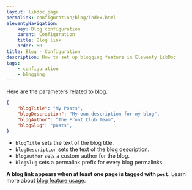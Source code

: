 ```yaml
---
layout: libdoc_page
permalink: configuration/blog/index.html
eleventyNavigation:
    key: Blog configuration
    parent: Configuration
    title: Blog link
    order: 60
title: Blog - Configuration
description: How to set up blogging feature in Eleventy LibDoc
tags:
    - configuration
    - blogging
---
```


Here are the parameters related to blog.

```json
{
    "blogTitle": "My Posts",
    "blogDescription": "My own description for my blog",
    "blogAuthor": "The Front Club Team",
    "blogSlug": "posts",
}
```

* `blogTitle` sets the text of the blog title.
* `blogDescription` sets the text of the blog description.
* `blogAuthor` sets a custom author for the blog.
* `blogSlug` sets a permalink prefix for every blog permalinks.

**A blog link appears when at least one page is tagged with `post`.** Learn more about [blog feature usage](/content/creating-content/blogging.md).

